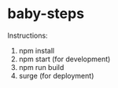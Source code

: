 # baby-steps

Instructions:

1.  npm install
2.  npm start (for development)
3.  npm run build
4.  surge (for deployment)